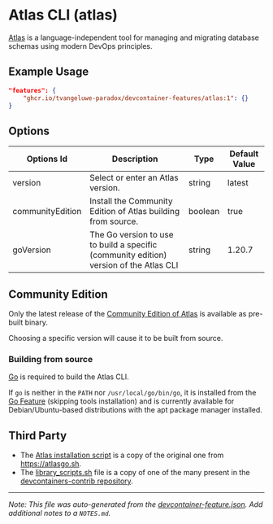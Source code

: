 
# Atlas CLI (atlas)

[Atlas](https://atlasgo.io) is a language-independent tool for managing and migrating database schemas using modern DevOps principles.

## Example Usage

```json
"features": {
    "ghcr.io/tvangeluwe-paradox/devcontainer-features/atlas:1": {}
}
```

## Options

| Options Id | Description | Type | Default Value |
|-----|-----|-----|-----|
| version | Select or enter an Atlas version. | string | latest |
| communityEdition | Install the Community Edition of Atlas building from source. | boolean | true |
| goVersion | The Go version to use to build a specific (community edition) version of the Atlas CLI | string | 1.20.7 |

## Community Edition

Only the latest release of the [Community Edition of Atlas](https://atlasgo.io/community-edition) is available as pre-built binary.

Choosing a specific version will cause it to be built from source.

### Building from source

[Go](https://go.dev/) is required to build the Atlas CLI.

If `go` is neither in the `PATH` nor `/usr/local/go/bin/go`, it is installed from the [Go Feature](https://github.com/devcontainers/features/tree/main/src/go) (skipping tools installation) and is currently available for Debian/Ubuntu-based distributions with the apt package manager installed.

## Third Party

-   The [Atlas installation script](./atlas.sh) is a copy of the original one from https://atlasgo.sh.
-   The [library_scripts.sh](./library_scripts.sh) file is a copy of one of the many present in the [devcontainers-contrib repository](https://github.com/devcontainers-contrib/features/).


---

_Note: This file was auto-generated from the [devcontainer-feature.json](https://github.com/tvangeluwe-paradox/devcontainer-features/blob/main/src/atlas/devcontainer-feature.json).  Add additional notes to a `NOTES.md`._
